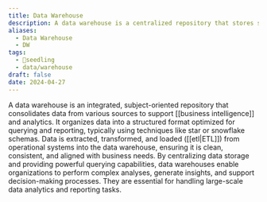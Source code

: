 ```yaml
---
title: Data Warehouse
description: A data warehouse is a centralized repository that stores structured and organized data from multiple sources, providing a single source of truth for reporting, analysis, and decision-making within an organization. It is optimized for querying and analysis, often using techniques like indexing and data partitioning to improve performance.
aliases:
  - Data Warehouse
  - DW
tags:
  - 🌱seedling
  - data/warehouse
draft: false
date: 2024-04-27
---
```


A data warehouse is an integrated, subject-oriented repository that consolidates data from various sources to support [[business intelligence]] and analytics. It organizes data into a structured format optimized for querying and reporting, typically using techniques like star or snowflake schemas. Data is extracted, transformed, and loaded ([[etl|ETL]]) from operational systems into the data warehouse, ensuring it is clean, consistent, and aligned with business needs. By centralizing data storage and providing powerful querying capabilities, data warehouses enable organizations to perform complex analyses, generate insights, and support decision-making processes. They are essential for handling large-scale data analytics and reporting tasks.